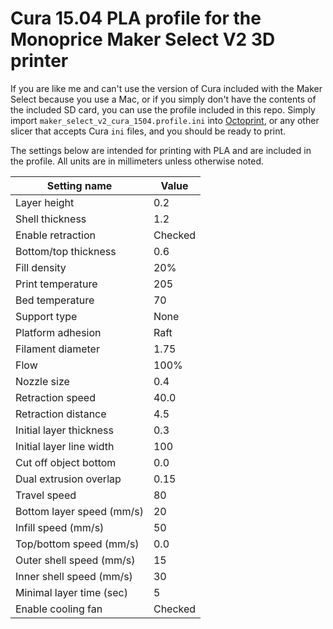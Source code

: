 # Cura 15.04 PLA profile for the Monoprice Maker Select V2 3D printer
If you are like me and can't use the version of Cura included with the Maker Select because you use a Mac, or if you simply don't have the contents of the included SD card, you can use the profile included in this repo. Simply import `maker_select_v2_cura_1504.profile.ini` into [Octoprint](https://octoprint.org), or any other slicer that accepts Cura `ini` files, and you should be ready to print.

The settings below are intended for printing with PLA and are included in the profile. All units are in millimeters unless otherwise noted.

| Setting name | Value |
|---|---|
|Layer height|0.2|
|Shell thickness|1.2|
|Enable retraction|Checked|
|Bottom/top thickness|0.6|
|Fill density|20%|
|Print temperature|205|
|Bed temperature|70|
|Support type|None|
|Platform adhesion|Raft|
|Filament diameter|1.75|
|Flow|100%|
|Nozzle size|0.4|
|Retraction speed|40.0|
|Retraction distance|4.5|
|Initial layer thickness|0.3|
|Initial layer line width|100|
|Cut off object bottom|0.0|
|Dual extrusion overlap|0.15|
|Travel speed|80|
|Bottom layer speed (mm/s)|20|
|Infill speed (mm/s)|50|
|Top/bottom speed (mm/s)|0.0|
|Outer shell speed (mm/s)|15|
|Inner shell speed (mm/s)|30|
|Minimal layer time (sec)|5|
|Enable cooling fan|Checked|
